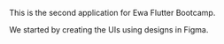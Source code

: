 This is the second application for Ewa Flutter Bootcamp.

We started by creating the UIs using designs in Figma. 
